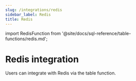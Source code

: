 ```yaml
---
slug: /integrations/redis
sidebar_label: Redis
title: Redis
---
```


import RedisFunction from '@site/docs/sql-reference/table-functions/redis.md';

# Redis integration

Users can integrate with Redis via the table function. 

<RedisFunction/>
